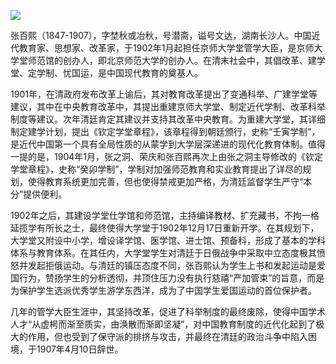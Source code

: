 ![](https://s2.loli.net/2022/08/31/9hvjH8kqxUIGZfd.png)

张百熙（1847-1907），字埜秋或冶秋，号潜斋，谥号文达，湖南长沙人。中国近代教育家、思想家、改革家，于1902年1月起担任京师大学堂管学大臣，是京师大学堂师范馆的创办人，即北京师范大学的创办人。在清末社会中，其倡改革、建学堂、定学制、忧国运，是中国现代教育的奠基人。

1901年，在清政府发布改革上谕后，其对教育改革提出了变通科举、广建学堂等建议，其中在中央教育改革中，其提出重建京师大学堂、制定近代学制、改革科举制度等建议。次年清廷肯定其建议并支持其改革中央教育。为重建大学堂，其详细制定建学计划，提出《钦定学堂章程》，该章程得到朝廷颁行，史称“壬寅学制”，是近代中国第一个具有全局性质的从蒙学到大学层深递进的现代化教育体制。值得一提的是，1904年1月，张之洞、荣庆和张百熙再次上由张之洞主导修改的《钦定学堂章程》，史称“癸卯学制”，学制对加强师范教育和实业教育提出了详尽的规划，使得教育系统更加完善，但也使得禁戒更加严格，为清廷监督学生严守“本分”提供便利。

1902年之后，其建设学堂仕学馆和师范馆，主持编译教材、扩充藏书，不拘一格延揽学有所长之士，最终使得大学堂于1902年12月17日重新开学。在其规划下，大学堂又附设中小学，增设译学馆、医学馆、进士馆、预备科，形成了基本的学科体系与教育体系。在其任内，大学堂学生对清廷于日俄战争中采取中立态度极其愤怒并发起拒俄运动。与清廷的镇压态度不同，张百熙认为学生上书和发起运动是爱国行为，赞扬学生的分析透彻，并顶住压力没有执行慈禧“严加管束”的旨意，而是为保护学生选派优秀学生游学东西洋，成为了中国学生爱国运动的首位保护者。

几年的管学大臣生涯中，其坚持改革，促进了科举制度的最终废除，使得中国学术人才“从虚枵而渐至质实，由涣散而渐即坚凝”，对中国教育制度的近代化起到了极大的作用，但也受到了保守派的排挤与攻击，并最终在清廷的政治斗争中陷入困境，于1907年4月10日辞世。